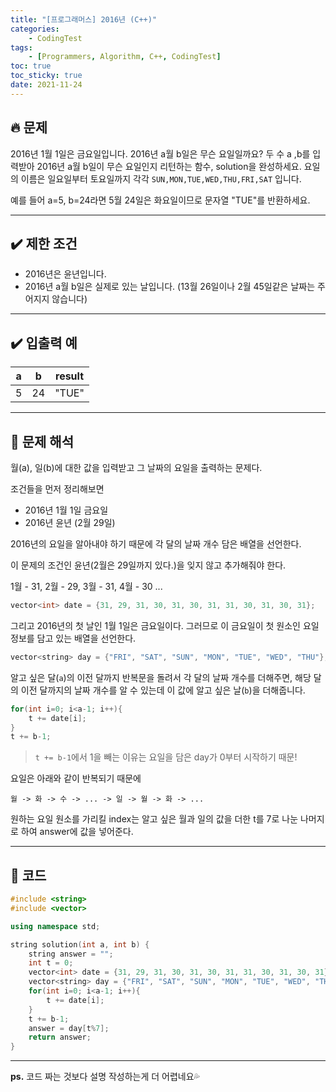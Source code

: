 ```yaml
---
title: "[프로그래머스] 2016년 (C++)"
categories:
    - CodingTest
tags:
    - [Programmers, Algorithm, C++, CodingTest]
toc: true
toc_sticky: true
date: 2021-11-24
---
```


## 🔥 문제
2016년 1월 1일은 금요일입니다. 2016년 a월 b일은 무슨 요일일까요? 두 수 a ,b를 입력받아 2016년 a월 b일이 무슨 요일인지 리턴하는 함수, solution을 완성하세요. 요일의 이름은 일요일부터 토요일까지 각각 `SUN,MON,TUE,WED,THU,FRI,SAT` 입니다. 

예를 들어 a=5, b=24라면 5월 24일은 화요일이므로 문자열 "TUE"를 반환하세요.

---

## ✔️ 제한 조건

- 2016년은 윤년입니다.
- 2016년 a월 b일은 실제로 있는 날입니다. (13월 26일이나 2월 45일같은 날짜는 주어지지 않습니다)

---

## ✔️ 입출력 예

|a|b|result|
|---|---|---|
|5|24|"TUE"|

---

## 🤔 문제 해석

월(a), 일(b)에 대한 값을 입력받고 그 날짜의 요일을 출력하는 문제다.

조건들을 먼저 정리해보면
- 2016년 1월 1일 금요일 
- 2016년 윤년 (2월 29일)

2016년의 요일을 알아내야 하기 때문에 각 달의 날짜 개수 담은 배열을 선언한다.

이 문제의 조건인 윤년(2월은 29일까지 있다.)을 잊지 않고 추가해줘야 한다.

1월 - 31, 2월 - 29, 3월 - 31, 4월 - 30 ...

```cpp
vector<int> date = {31, 29, 31, 30, 31, 30, 31, 31, 30, 31, 30, 31};
```

그리고 2016년의 첫 날인 1월 1일은 금요일이다. 그러므로 이 금요일이 첫 원소인 요일 정보를 담고 있는 배열을 선언한다.

```cpp
vector<string> day = {"FRI", "SAT", "SUN", "MON", "TUE", "WED", "THU"};
```

알고 싶은 달(`a`)의 이전 달까지 반복문을 돌려서 각 달의 날짜 개수를 더해주면, 해당 달의 이전 달까지의 날짜 개수를 알 수 있는데 이 값에 알고 싶은 날(`b`)을 더해줍니다. 

```cpp
for(int i=0; i<a-1; i++){
    t += date[i];
}
t += b-1;
```

> `t += b-1`에서 1을 빼는 이유는 요일을 담은 day가 0부터 시작하기 때문!

요일은 아래와 같이 반복되기 때문에 

`월 -> 화 -> 수 -> ... -> 일 -> 월 -> 화 -> ...`

원하는 요일 원소를 가리킬 index는 알고 싶은 월과 일의 값을 더한 t를 7로 나눈 나머지로 하여 answer에 값을 넣어준다.

---

## 👻 코드
```cpp
#include <string>
#include <vector>

using namespace std;

string solution(int a, int b) {
    string answer = "";
    int t = 0;
    vector<int> date = {31, 29, 31, 30, 31, 30, 31, 31, 30, 31, 30, 31};
    vector<string> day = {"FRI", "SAT", "SUN", "MON", "TUE", "WED", "THU"};
    for(int i=0; i<a-1; i++){
        t += date[i];
    }
    t += b-1;
    answer = day[t%7];
    return answer;
}
```

---


**ps.** 코드 짜는 것보다 설명 작성하는게 더 어렵네요💦
